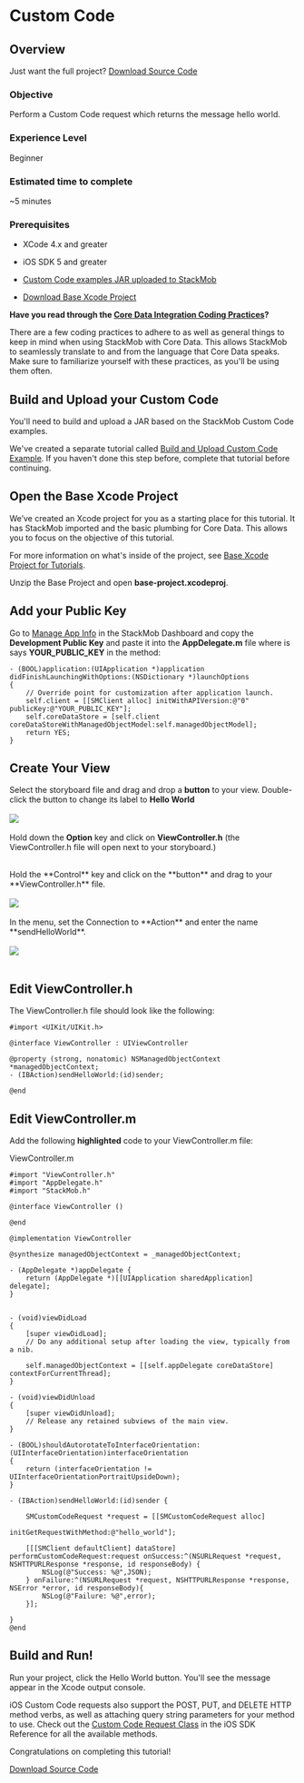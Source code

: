 Custom Code
===========

## Overview

Just want the full project? <a href="https://s3.amazonaws.com/static.stackmob.com/tutorial-source-code/ios/custom-code-request.zip" class="gs-button green-text"><i class="icon-download-alt icon-medium"></i> Download Source Code</a>

### Objective

Perform a Custom Code request which returns the message hello world.

### Experience Level
Beginner

### Estimated time to complete
~5 minutes

### Prerequisites

* XCode 4.x and greater

* iOS SDK 5 and greater

* [Custom Code examples JAR uploaded to StackMob](https://developer.stackmob.com/tutorials/customcode/Build-and-Upload-Custom-Code-Example)

* [Download Base Xcode Project](https://s3.amazonaws.com/static.stackmob.com/tutorial-source-code/ios/base-project.zip)

**Have you read through the <a href="https://developer.stackmob.com/ios-sdk/core-data-guide#CodingPractices" target="_blank">Core Data Integration Coding Practices</a>?**

There are a few coding practices to adhere to as well as general things to keep in mind when using StackMob with Core Data. This allows StackMob to seamlessly translate to and from the language that Core Data speaks. Make sure to familiarize yourself with these practices, as you'll be using them often.

## Build and Upload your Custom Code 
You'll need to build and upload a JAR based on the StackMob Custom Code examples.

We've created a separate tutorial called <a href="https://developer.stackmob.com/tutorials/customcode/Build-and-Upload-Custom-Code-Example">Build and Upload Custom Code Example</a>. If you haven't done this step before, complete that tutorial before continuing.


## Open the Base Xcode Project

We’ve created an Xcode project for you as a starting place for this tutorial.  It has StackMob imported and the basic plumbing for Core Data.  This allows you to focus on the objective of this tutorial.

For more information on what's inside of the project, see <a href="https://developer.stackmob.com/ios-sdk/base-xcode-project-for-tutorials" target="_blank">Base Xcode Project for Tutorials</a>.

Unzip the Base Project and open **base-project.xcodeproj**.

## Add your Public Key
Go to <a href="https://dashboard.stackmob.com/settings" target="_blank">Manage App Info</a> in the StackMob Dashboard and copy the **Development Public Key** and paste it  into the **AppDelegate.m** file where is says **YOUR\_PUBLIC\_KEY** in the method:

```obj-c,4
- (BOOL)application:(UIApplication *)application didFinishLaunchingWithOptions:(NSDictionary *)launchOptions
{
    // Override point for customization after application launch.
    self.client = [[SMClient alloc] initWithAPIVersion:@"0" publicKey:@"YOUR_PUBLIC_KEY"];
    self.coreDataStore = [self.client coreDataStoreWithManagedObjectModel:self.managedObjectModel];
    return YES;
}
```

## Create Your View 

Select the storyboard file and drag and drop a  **button** to your view.  Double-click the button to change its label to **Hello World**
<br/>
<br/>
<img src="https://s3.amazonaws.com/static.stackmob.com/images/tutorial/customcode/custom_code_request-01.png">
<br>
<br>
Hold down the **Option** key and click on **ViewController.h** (the ViewController.h file will open next to your storyboard.)

<br/>
Hold the **Control** key and click on the **button** and drag to your **ViewController.h** file.
<br><br>
<img src="https://s3.amazonaws.com/static.stackmob.com/images/tutorial/customcode/custom_code_request-02.png">
<br>  
<br/>
In the menu, set the Connection to **Action** and enter the name **sendHelloWorld**.
<br/>
<br/>
<img src="https://s3.amazonaws.com/static.stackmob.com/images/tutorial/customcode/custom_code_request-03.png">
<br />
<br />

## Edit ViewController.h

The ViewController.h file should look like the following:

```obj-c
#import <UIKit/UIKit.h>

@interface ViewController : UIViewController

@property (strong, nonatomic) NSManagedObjectContext *managedObjectContext;
- (IBAction)sendHelloWorld:(id)sender;

@end
```

## Edit ViewController.m

Add the following **highlighted** code to your ViewController.m file:

ViewController.m

```obj-c,39-46
#import "ViewController.h"
#import "AppDelegate.h"
#import "StackMob.h"

@interface ViewController ()

@end

@implementation ViewController

@synthesize managedObjectContext = _managedObjectContext;

- (AppDelegate *)appDelegate {
    return (AppDelegate *)[[UIApplication sharedApplication] delegate];
}


- (void)viewDidLoad
{
    [super viewDidLoad];
    // Do any additional setup after loading the view, typically from a nib.
    
    self.managedObjectContext = [[self.appDelegate coreDataStore] contextForCurrentThread];
}

- (void)viewDidUnload
{
    [super viewDidUnload];
    // Release any retained subviews of the main view.
}

- (BOOL)shouldAutorotateToInterfaceOrientation:(UIInterfaceOrientation)interfaceOrientation
{
    return (interfaceOrientation != UIInterfaceOrientationPortraitUpsideDown);
}

- (IBAction)sendHelloWorld:(id)sender {
    
    SMCustomCodeRequest *request = [[SMCustomCodeRequest alloc]
                                    initGetRequestWithMethod:@"hello_world"];
        
    [[[SMClient defaultClient] dataStore] performCustomCodeRequest:request onSuccess:^(NSURLRequest *request, NSHTTPURLResponse *response, id responseBody) {
        NSLog(@"Success: %@",JSON);
    } onFailure:^(NSURLRequest *request, NSHTTPURLResponse *response, NSError *error, id responseBody){
        NSLog(@"Failure: %@",error);
    }];

}
@end

```

## Build and Run!

Run your project, click the Hello World button.  You'll see the message appear in the Xcode output console.

iOS Custom Code requests also support the POST, PUT, and DELETE HTTP method verbs, as well as attaching query string parameters for your method to use. Check out the <a href="http://stackmob.github.com/stackmob-ios-sdk/Classes/SMCustomCodeRequest.html" target="_blank">Custom Code Request Class</a> in the iOS SDK Reference for all the available methods. 

Congratulations on completing this tutorial!

<a href="https://s3.amazonaws.com/static.stackmob.com/tutorial-source-code/ios/custom-code-request.zip" class="gs-button green-text"><i class="icon-download-alt icon-medium"></i> Download Source Code</a>
